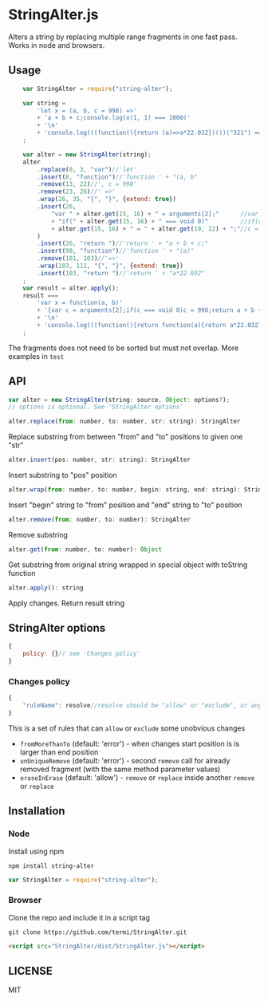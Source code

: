 # StringAlter.js
Alters a string by replacing multiple range fragments in one fast pass.
Works in node and browsers.



## Usage
```javascript
    var StringAlter = require("string-alter");

    var string =
        'let x = (a, b, c = 998) =>'
        + 'a + b + c;console.log(x(1, 1) === 1000)'
        + '\n'
        + 'console.log(((function(){return (a)=>a*22.032})())("321") === "321"*22.032)'
    ;

    var alter = new StringAlter(string);
    alter
        .replace(0, 3, "var")//'let'
        .insert(8, "function")//'function ' + "(a, b"
        .remove(13, 22)//', c = 998'
        .remove(23, 26)//' =>'
        .wrap(26, 35, "{", "}", {extend: true})
        .insert(26,
            "var " + alter.get(15, 16) + " = arguments[2];"		 //var c = arguments[2];
            + "if(" + alter.get(15, 16) + " === void 0)"		 //if(c === void 0)
            + alter.get(15, 16) + " = " + alter.get(19, 22) + ";"//c = 998;
        )
        .insert(26, "return ")//'return ' + "a + b + c;"
        .insert(98, "function")//'function ' + "(a)"
        .remove(101, 103)//'=>'
        .wrap(103, 111, "{", "}", {extend: true})
        .insert(103, "return ")//'return ' + "a*22.032"
    ;
    var result = alter.apply();
    result ===
        'var x = function(a, b)'
        + '{var c = arguments[2];if(c === void 0)c = 998;return a + b + c};console.log(x(1, 1) === 1000)'
        + '\n'
        + 'console.log(((function(){return function(a){return a*22.032}})())("321") === "321"*22.032)'
    ;

```

The fragments does not need to be sorted but must not overlap. More examples in `test`

## API
```javascript
var alter = new StringAlter(string: source, Object: options?);
// options is optional. See 'StringAlter options'
```

```javascript
alter.replace(from: number, to: number, str: string): StringAlter
```
Replace substring from between "from" and "to" positions to given one "str"

```javascript
alter.insert(pos: number, str: string): StringAlter
```
Insert substring to "pos" position

```javascript
alter.wrap(from: number, to: number, begin: string, end: string): StringAlter
```
Insert "begin" string to "from" position and "end" string to "to" position

```javascript
alter.remove(from: number, to: number): StringAlter
```
Remove substring

```javascript
alter.get(from: number, to: number): Object
```
Get substring from original string wrapped in special object with toString function

```javascript
alter.apply(): string
```
Apply changes. Return result string

## StringAlter options
```javascript
{
	policy: {}// see 'Changes policy'
}
```

### Changes policy
```javascript
{
	"ruleName": resolve//resolve should be "allow" or "exclude", or any other value which will be interpreted as "error"
}
```
This is a set of rules that can `allow` or `exclude` some unobvious changes

 * `fromMoreThanTo` (default: 'error') - when changes start position is is larger than end position
 * `unUniqueRemove` (default: 'error') - second `remove` call for already removed fragment (with the same method parameter values)
 * `eraseInErase` (default: 'allow') - `remove` or `replace` inside another `remove` or `replace`


## Installation

### Node
Install using npm

    npm install string-alter

```javascript
var StringAlter = require("string-alter");
```

### Browser

Clone the repo and include it in a script tag

    git clone https://github.com/termi/StringAlter.git

```html
<script src="StringAlter/dist/StringAlter.js"></script>
```

## LICENSE

MIT
